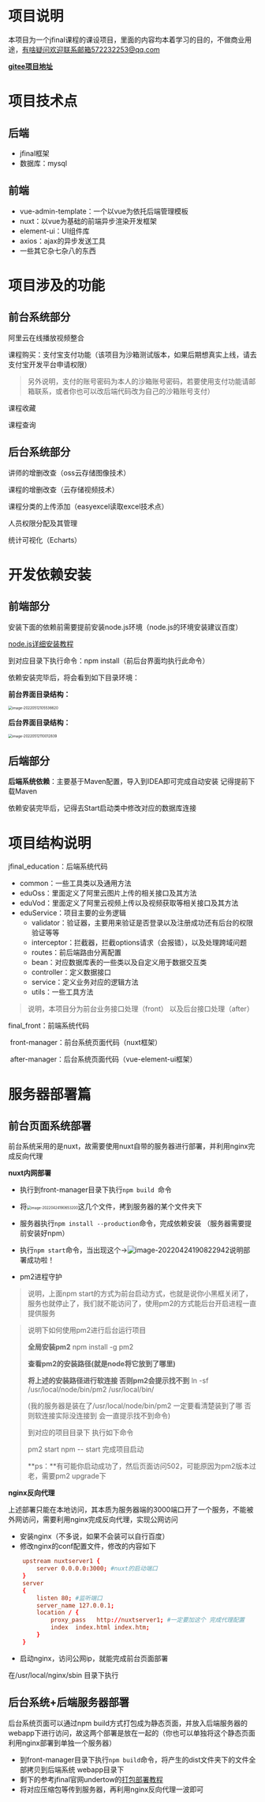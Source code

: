# 项目说明

本项目为一个jfinal课程的课设项目，里面的内容均本着学习的目的，不做商业用途，有啥疑问欢迎联系邮箱572232253@qq.com

**<a href="https://gitee.com/link_L_rong/jfinal_education.git">gitee项目地址</a>**

# 项目技术点

## 后端

* jfinal框架
* 数据库：mysql

## 前端

* vue-admin-template：一个以vue为依托后端管理模板
* nuxt：以vue为基础的前端异步渲染开发框架
* element-ui：UI组件库
* axios：ajax的异步发送工具
* 一些其它杂七杂八的东西

# 项目涉及的功能

## 前台系统部分

阿里云在线播放视频整合

课程购买：支付宝支付功能（该项目为沙箱测试版本，如果后期想真实上线，请去支付宝开发平台申请权限）

> 另外说明，支付的账号密码为本人的沙箱账号密码，若要使用支付功能请邮箱联系，或者你也可以改后端代码改为自己的沙箱账号支付）

课程收藏

课程查询

## 后台系统部分

讲师的增删改查（oss云存储图像技术）

课程的增删改查（云存储视频技术）

课程分类的上传添加（easyexcel读取excel技术点）

人员权限分配及其管理

统计可视化（Echarts）

# 开发依赖安装

## 前端部分

安装下面的依赖前需要提前安装node.js环境（node.js的环境安装建议百度）

<a href="https://blog.csdn.net/weixin_39477597/article/details/87784418?spm=1001.2101.3001.6650.4&utm_medium=distribute.pc_relevant.none-task-blog-2%7Edefault%7ECTRLIST%7Edefault-4-87784418-blog-101292386.pc_relevant_default&depth_1-utm_source=distribute.pc_relevant.none-task-blog-2%7Edefault%7ECTRLIST%7Edefault-4-87784418-blog-101292386.pc_relevant_default&utm_relevant_index=7"> node.js详细安装教程</a>

到对应目录下执行命令：npm install（前后台界面均执行此命令）

依赖安装完毕后，将会看到如下目录环境：

**前台界面目录结构：**

<img src="https://lian-tuchuang.oss-cn-beijing.aliyuncs.com/img/20220512105858.png" alt="image-20220512105536620" style="zoom:50%;" />

**后台界面目录结构：**

<img src="https://lian-tuchuang.oss-cn-beijing.aliyuncs.com/img/20220512113904.png" alt="image-20220512110012839" style="zoom:50%;" />

## 后端部分

**后端系统依赖**：主要基于Maven配置，导入到IDEA即可完成自动安装 记得提前下载Maven

依赖安装完毕后，记得去Start启动类中修改对应的数据库连接

# 项目结构说明

jfinal_education：后端系统代码

- common：一些工具类以及通用方法
- eduOss：里面定义了阿里云图片上传的相关接口及其方法
- eduVod：里面定义了阿里云视频上传以及视频获取等相关接口及其方法
- eduService：项目主要的业务逻辑
  * validator：验证器，主要用来验证是否登录以及注册成功还有后台的权限验证等等
  * interceptor：拦截器，拦截options请求（会报错），以及处理跨域问题
  * routes：前后端路由分离配置
  * bean：对应数据库表的一些类以及自定义用于数据交互类
  * controller：定义数据接口
  * service：定义业务对应的逻辑方法
  * utils：一些工具方法

> 说明，本项目分为前台业务接口处理（front） 以及后台接口处理（after）

final_front：前端系统代码

​	front-manager：前台系统页面代码（nuxt框架）

​    after-manager：后台系统页面代码（vue-element-ui框架）

# 服务器部署篇

## 前台页面系统部署

前台系统采用的是nuxt，故需要使用nuxt自带的服务器进行部署，并利用nginx完成反向代理

**nuxt内网部署**

* 执行到front-manager目录下执行`npm build `命令
* 将<img src="https://lian-tuchuang.oss-cn-beijing.aliyuncs.com/img/20220512115628.png" alt="image-20220424190653200" style="zoom:50%;" />这几个文件，拷到服务器的某个文件夹下
* 服务器执行`npm install --production`命令，完成依赖安装 （服务器需要提前安装好npm）
* 执行`npm start`命令，当出现这个->![image-20220424190822942](https://lian-tuchuang.oss-cn-beijing.aliyuncs.com/img/20220512115630.png)说明部署成功啦！

* pm2进程守护

> 说明，上面npm start的方式为前台启动方式，也就是说你小黑框关闭了，服务也就停止了，我们就不能访问了，使用pm2的方式能后台开启进程一直提供服务

> 说明下如何使用pm2进行后台运行项目
>
> **全局安装pm2** npm install -g pm2
>
> **查看pm2的安装路径(就是node将它放到了哪里)**
>
> **将上述的安装路径进行软连接 否则pm2会提示找不到** ln -sf /usr/local/node/bin/pm2 /usr/local/bin/ 
>
> (我的服务器是装在了/usr/local/node/bin/pm2 一定要看清楚装到了哪 否则软连接实际没连接到 会一直提示找不到命令)
>
> 到对应的项目目录下 执行如下命令
>
> pm2 start npm -- start 完成项目启动
>
> **ps：**有可能你启动成功了，然后页面访问502，可能原因为pm2版本过老，需要pm2 upgrade下

**nginx反向代理**

上述部署只能在本地访问，其本质为服务器端的3000端口开了一个服务，不能被外网访问，需要利用nginx完成反向代理，实现公网访问

* 安装nginx（不多说，如果不会装可以自行百度）
* 修改nginx的conf配置文件，修改的内容如下

```conf
	upstream nuxtserver1 {
		server 0.0.0.0:3000; #nuxt的启动端口 
	}
	server
	{
		listen 80; #监听端口
		server_name 127.0.0.1; 
		location / {
			proxy_pass   http://nuxtserver1; #一定要加这个 完成代理配置
			index  index.html index.htm;
		}
	}
```

* 启动nginx，访问公网ip，就能完成前台页面部署

在/usr/local/nginx/sbin 目录下执行

## 后台系统+后端服务器部署

后台系统页面可以通过npm build方式打包成为静态页面，并放入后端服务器的webapp下进行访问，故这两个部署是放在一起的（你也可以单独将这个静态页面利用nginx部署到单独一个服务器）

* 到front-manager目录下执行`npm build`命令，将产生的dist文件夹下的文件全部拷贝到后端系统 webapp目录下
* 剩下的参考jfinal官网undertow的<a href="https://jfinal.com/doc/1-3">打包部署教程</a>
* 将对应压缩包等传到服务器，再利用nginx反向代理一波即可
